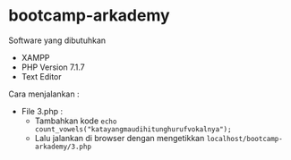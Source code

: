 # bootcamp-arkademy
Software yang dibutuhkan
- XAMPP 
- PHP Version 7.1.7
- Text Editor 

Cara menjalankan :
- File 3.php :
    - Tambahkan kode `echo count_vowels("katayangmaudihitunghurufvokalnya");`
    - Lalu jalankan di browser dengan mengetikkan `localhost/bootcamp-arkademy/3.php`

